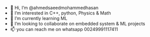 - 👋 Hi, I’m @ahmedsaeedmohammedhasan
- 👀 I’m interested in C++, python, Physics & Math
- 🌱 I’m currently learning ML
- 💞️ I’m looking to collaborate on embedded system & ML projects
- 📫 you can reach me on whatsapp 00249991117411

<!---
ahmedsaeedmohammedhasan/ahmedsaeedmohammedhasan is a ✨ special ✨ repository because its `README.md` (this file) appears on your GitHub profile.
You can click the Preview link to take a look at your changes.
--->
